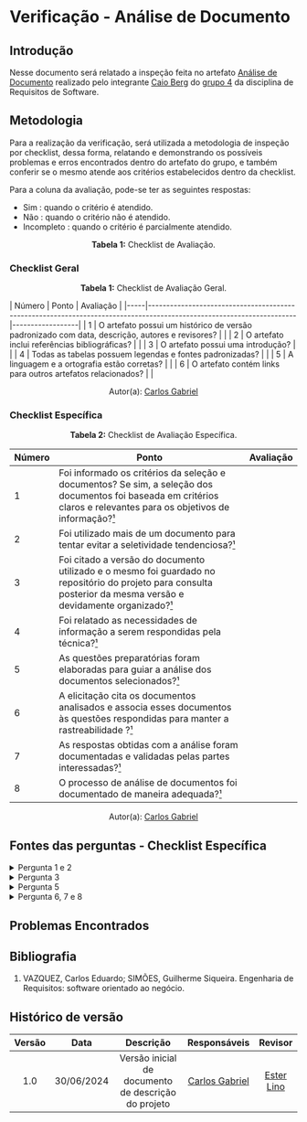 # Verificação - Análise de Documento

## Introdução

Nesse documento será relatado a inspeção feita no artefato [Análise de Documento](https://github.com/Requisitos-de-Software/2024.1-Gov.br/blob/main/docs/elicitacao/analise_documentos.md) realizado pelo integrante [Caio Berg](https://github.com/Caio-bergbjj) do [grupo 4](https://github.com/Requisitos-de-Software/2024.1-Gov.br) da disciplina de Requisitos de Software.

## Metodologia


Para a realização da verificação, será utilizada a metodologia de inspeção por checklist, dessa forma, relatando e demonstrando os possíveis problemas e erros encontrados dentro do artefato do grupo, e também conferir se o mesmo atende aos critérios estabelecidos dentro da checklist.

Para a coluna da avaliação, pode-se ter as seguintes respostas:
- Sim : quando o critério é atendido.
- Não : quando o critério não é atendido.
- Incompleto : quando o critério é parcialmente atendido.

<font><p style="text-align: center">**Tabela 1:** Checklist de Avaliação.</p></font>

### Checklist Geral

<font><p style="text-align: center">**Tabela 1:** Checklist de Avaliação Geral.</p></font>
| Número  | Ponto                                                                                                           | Avaliação         |
|-----|----------------------------------------------------------------------------------------------------------------------|------------------|
| 1   | O artefato possui um histórico de versão padronizado com data, descrição, autores e revisores?                       |                  |
| 2   | O artefato inclui referências bibliográficas?                                                                        |                  |
| 3   | O artefato possui uma introdução?                                                                                   |                  |
| 4   | Todas as tabelas possuem legendas e fontes padronizadas?                                                             |                  |
| 5  | A linguagem e a ortografia estão corretas?                                                                           |                  |
| 6  | O artefato contém links para outros artefatos relacionados?                                                           |                  |

<div align="center">Autor(a): <a href="https://github.com/TheCarlosRamos">Carlos Gabriel</a></div>

### Checklist Específica

<font><p style="text-align: center">**Tabela 2:** Checklist de Avaliação Específica.</p></font>

| Número | Ponto | Avaliação |
|--------|-------|-----------|
| 1      | Foi informado os critérios da seleção e documentos? Se sim, a seleção dos documentos foi baseada em critérios claros e relevantes para os objetivos de informação?[¹](#ref1)  |  |
| 2      | Foi utilizado mais de um documento para tentar evitar a seletividade tendenciosa?[¹](#ref1)  |  |
| 3      | Foi citado a versão do documento utilizado e o mesmo foi guardado no repositório do projeto para consulta posterior da mesma versão e devidamente organizado?[¹](#ref1)  |  |
| 4      | Foi relatado as necessidades de informação a serem respondidas pela técnica?[¹](#ref1)  |  |
| 5      | As questões preparatórias foram elaboradas para guiar a análise dos documentos selecionados?[¹](#ref1)  |  |
| 6      | A elicitação cita os documentos analisados e associa esses documentos às questões respondidas para manter a rastreabilidade ?[¹](#ref1) |  |
| 7      | As respostas obtidas com a análise foram documentadas e validadas pelas partes interessadas?[¹](#ref1)  |  |
| 8      | O processo de análise de documentos foi documentado de maneira adequada?[¹](#ref1)  |  |

<div align="center">Autor(a): <a href="https://github.com/TheCarlosRamos">Carlos Gabriel</a></div> 

## Fontes das perguntas - Checklist Específica

</details>
<details><summary>Pergunta 1 e 2</summary>
<img src="assets/verificacao/AlaniDoc1e2.png" alt="ref" width="700"/>
</details>

</details>
<details><summary>Pergunta 3</summary>
<img src="assets/verificacao/AlaniDoc3.png" alt="ref" width="700"/>
</details>

</details>
<details><summary>Pergunta 5</summary>
<img src="assets/verificacao/AlaniDoc5.png" alt="ref" width="700"/>
</details>

</details>
<details><summary>Pergunta 6, 7 e 8</summary>
<img src="assets/verificacao/AlaniDoc6e7e8.png" alt="ref" width="700"/>
</details>

## Problemas Encontrados





## Bibliografia

<a id="ref1"></a>

1. VAZQUEZ, Carlos Eduardo; SIMÕES, Guilherme Siqueira. Engenharia de Requisitos: software orientado ao negócio. 


## Histórico de versão
| Versão | Data       | Descrição                                   | Responsáveis                                                                               | Revisor                                      |
| :----: | :--------: | :-----------------------------------------: | :----------------------------------------------------------------------------------------: | :------------------------------------------: |
|  1.0   | 30/06/2024 | Versão inicial de documento de descrição do projeto | [Carlos Gabriel](https://github.com/TheCarlosRamos)                                         | [Ester Lino](https://github.com/esteerlino)  |

